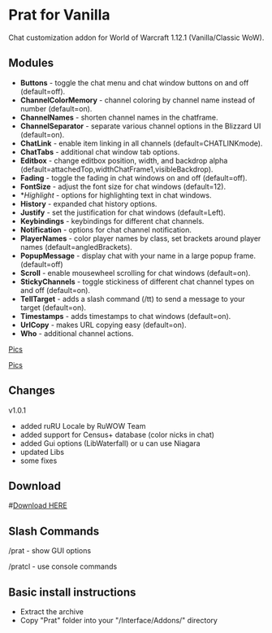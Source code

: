 # **Prat** for Vanilla

Chat customization addon for World of Warcraft 1.12.1 (Vanilla/Classic WoW).

## Modules

* **Buttons** - toggle the chat menu and chat window buttons on and off (default=off).
* **ChannelColorMemory** - channel coloring by channel name instead of number (default=on).
* **ChannelNames** - shorten channel names in the chatframe.
* **ChannelSeparator** - separate various channel options in the Blizzard UI (default=on).
* **ChatLink** - enable item linking in all channels (default=CHATLINKmode).
* **ChatTabs** - additional chat window tab options.
* **Editbox** - change editbox position, width, and backdrop alpha (default=attachedTop,widthChatFrame1,visibleBackdrop).
* **Fading** - toggle the fading in chat windows on and off (default=off).
* **FontSize** - adjust the font size for chat windows (default=12).
* **Highlight* - options for highlighting text in chat windows.
* **History** - expanded chat history options.
* **Justify** - set the justification for chat windows (default=Left).
* **Keybindings** - keybindings for different chat channels.
* **Notification** - options for chat channel notification.
* **PlayerNames** - color player names by class, set brackets around player names (default=angledBrackets).
* **PopupMessage** - display chat with your name in a large popup frame. (default=off)
* **Scroll** - enable mousewheel scrolling for chat windows (default=on).
* **StickyChannels** - toggle stickiness of different chat channel types on and off (default=on).
* **TellTarget** - adds a slash command (/tt) to send a message to your target (default=on).
* **Timestamps** - adds timestamps to chat windows (default=on).
* **UrlCopy** - makes URL copying easy (default=on).
* **Who** - additional channel actions.


[Pics](https://i.imgur.com/B55MCCh.jpg)

[Pics](https://i.imgur.com/x7ya2XB.jpg)


## Changes

v1.0.1

- added ruRU Locale by RuWOW Team
- added support for Census+ database (color nicks in chat)
- added Gui options (LibWaterfall) or u can use Niagara
- updated Libs
- some fixes

## Download
#<a href="https://github.com/laytya/Prat-vanilla/releases">Download HERE</a>


## Slash Commands

/prat - show GUI options

/pratcl - use console commands

## Basic install instructions
  - Extract the archive
  - Copy "Prat" folder into your "<WOW FOLDER>/Interface/Addons/" directory